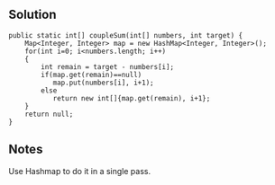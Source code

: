 ## Solution

```
public static int[] coupleSum(int[] numbers, int target) {
    Map<Integer, Integer> map = new HashMap<Integer, Integer>();
    for(int i=0; i<numbers.length; i++)
    {
        int remain = target - numbers[i];
        if(map.get(remain)==null)
           map.put(numbers[i], i+1);
        else
           return new int[]{map.get(remain), i+1};
    }
    return null;
}
```

## Notes
Use Hashmap to do it in a single pass. 
